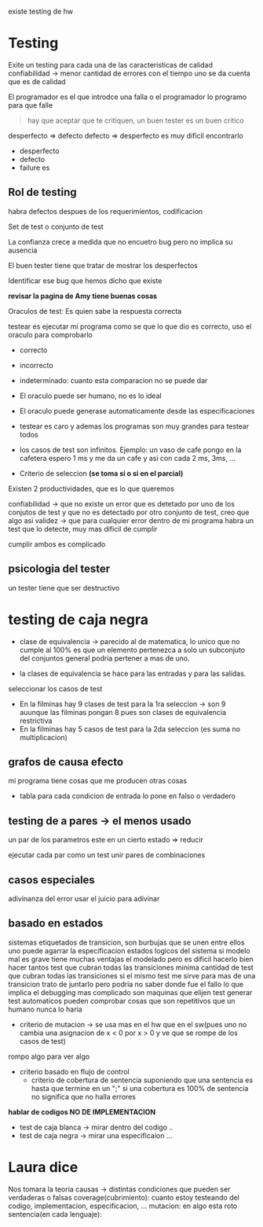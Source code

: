 
existe testing de hw

# Testing

Exite un testing para cada una de las caracteristicas de calidad
confiabilidad -> menor cantidad de errores
con el tiempo uno se da cuenta que es de calidad

El programador es el que introdce una falla o el programador lo programo para que falle

> hay que aceptar que te critiquen, un buen tester es un buen critico

desperfecto => defecto
defecto => desperfecto es muy dificil encontrarlo

+ desperfecto
+ defecto
+ failure es 

## Rol de testing

habra defectos despues de los requerimientos, codificacion

Set de test o conjunto de test

La confianza crece a medida que no encuetro bug pero no implica su ausencia 

El buen tester tiene que tratar de mostrar los desperfectos

Identificar ese bug que hemos dicho que existe

**revisar la pagina de Amy tiene buenas cosas**

Oraculos de test: Es quien sabe la respuesta correcta

testear es ejecutar mi programa
como se que lo que dio es correcto, uso el oraculo para comprobarlo

+ correcto
+ incorrecto
+ indeterminado: cuanto esta comparacion no se puede dar

+ El oraculo puede ser humano, no es lo ideal
+ El oraculo puede generase automaticamente desde las especificaciones

+ testear es caro y ademas los programas son muy grandes para testear todos
+ los casos de test son infinitos. Ejemplo: un vaso de cafe pongo en la cafetera espero 1 ms y me da un cafe y asi con cada 2 ms, 3ms, ...

+ Criterio de seleccion **(se toma si o si en el parcial)**

Existen 2 productividades, que es lo que queremos

confiabilidad -> que no existe un error que es detetado por uno de los conjutos de test y que no es detectado por otro conjunto de test, creo que algo asi
validez -> que para cualquier error dentro de mi programa habra un test que lo detecte, muy mas dificil de cumplir

cumplir ambos es complicado

## psicologia del tester

un tester tiene que ser destructivo

# testing de caja negra

+ clase de equivalencia -> parecido al de matematica, lo unico que no cumple al 100% es que un elemento pertenezca a solo un subconjuto del conjuntos general podria pertener a mas de uno.

+ la clases de equivalencia se hace para las entradas y para las salidas.

seleccionar los casos de test
+ En la filminas hay 9 clases de test para la 1ra seleccion -> son 9 auunque las filminas pongan 8 pues son clases de equivalencia restrictiva 
+ En la filminas hay 5 casos de test para la 2da seleccion (es suma no multiplicacion)

## grafos de causa efecto

mi programa tiene cosas que me producen otras cosas
+ tabla
para cada condicion de entrada lo pone en falso o verdadero

## testing de a pares -> el menos usado

un par de los parametros este en un cierto estado => reducir

ejecutar cada par como un test
unir pares de combinaciones

## casos especiales

adivinanza del error
usar el juicio para adivinar

## basado en estados

sistemas etiquetados de transicion, son burbujas que se unen entre ellos
uno puede agarrar la especificacion
estados logicos del sistema
si modelo mal es grave
tiene muchas ventajas el modelado pero es dificil hacerlo bien
hacer tantos test que cubran todas las transiciones
minima cantidad de test que cubran todas las transiciones
si el mismo test me sirve para mas de una transicion trato de juntarlo pero podria no saber donde fue el fallo lo que implica el debugging mas complicado
son maquinas que elijen test
generar test automaticos pueden comprobar cosas que son repetitivos que un humano nunca lo haria

+ criterio de mutacion -> se usa mas en el hw que en el sw(pues uno no cambia una asignacion de x < 0 por x > 0 y ve que se rompe de los casos de test)

rompo algo para ver algo

+ criterio basado en flujo de control
  - criterio de cobertura de sentencia
    suponiendo que una sentencia es hasta que termine en un ";"
si una cobertura es 100% de sentencia no significa que no halla errores

**hablar de codigos NO DE IMPLEMENTACION**
+ test de caja blanca -> mirar dentro del codigo ..
+ test de caja negra -> mirar una especificaion ...

# Laura dice

Nos tomara la teoria
causas -> distintas condiciones que pueden ser verdaderas o falsas
coverage(cubrimiento): cuanto estoy testeando del codigo, implementacion, especificacion, ...
mutacion: en algo esta roto
sentencia(en cada lenguaje): 
